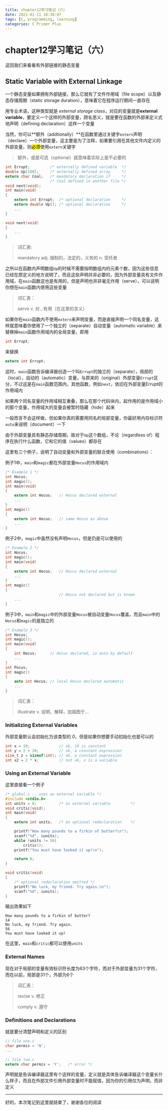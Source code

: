 ```yaml
---
title: chapter12学习笔记（六）
date: 2021-01-11 18:30:07
tags: [C, programming, learning]
categories: C Primer Plus
---
```


# chapter12学习笔记（六）

这回我们来看看有外部链接的静态变量

<!--more-->

## Static Variable with External Linkage

一个静态变量如果拥有外部链接，那么它就有了文件作用域（file scope）以及静态存储周期（static storage duration），意味着它在程序运行期间一直存在

用专业术语，这种类型就是 _external storage class_，对应的变量就是**external variable**，要定义一个这样的外部变量，顾名思义，就是要在函数的外部来定义式地声明（defining declaration）这样一个变量

当然，你可以**额外（addtionally）**在函数里通过关键字`extern`声明（declare）一个外部变量，这主要是为了注释，如果要引用在其他文件内定义的外部变量，则<mark>必须</mark>使用`extern`关键字

> 额外，或是可选（optional）就意味着实际上是不必要的

```c
int Errupt;         /* externally defined variable  */
double Up[100];     /* externally defined array     */
extern char Coal;   /* mandatory declaration if     */
                    /* Coal defined in another file */
void next(void);
int main(void)
{
    extern int Errupt;  /* optional declaration     */
    extern double Up[]; /* optional declaration     */
    ...
}

void next(void)
{
    ...
}
```

> 词汇表:
>
> mandatory adj. 强制的，法定的，义务的  n. 受托者

之所以在函数内声明数组`Up`的时候不需要指明数组内的元素个数，因为这些信息已经在原定义的地方说明了，而且这些声明并非必要的，因为外部变量具有文件作用域，在`main`函数这也是有用的，但是声明也并非毫无作用（serve），可以说明你想在`main`函数内使用这些变量

> 词汇表：
>
> serve v. 对...有用（在这里的含义）

如果你在`main`函数内不使用`extern`来声明变量，而是直接声明一个同名变量，这样就意味着你使用了一个独立的（separate）自动变量（automatic variable）来替换掉`main`函数作用域内的全局变量，即用

```c
int Errupt;
```

来替换

```c
extern int Errupt;
```

这时，`main`函数告诉编译器创造一个叫`Errupt`的独立的（separate），局部的（local），自动的（automatic）变量，与原来的（original）外部变量`Errupt`区分，不过这是在`main`函数范围内，其他函数，例如`next`，依旧在外部变量Errupt的作用域内

如果两个同名变量的作用域相互重叠，那么在那个代码块内，起作用的是作用域小的那个变量，作用域大的变量会被暂时隐藏（hide）起来

一般而言不会这样做，但如果你真的需要用同名的局部变量，你最好用内存标识符`auto`来说明（document）一下

由于外部变量具有静态存储周期，故对于`Up`这个数组，不论（regardless of）程序在执行什么函数，它和它的值（values）都存在

这里有三个例子，说明了自动变量和外部变量的联合使用（combinations）：

例子1中，`main`和`magic`都在外部变量`Hocus`的作用域内

```c
/* Example 1 */
int Hocus;
int magic();
int main(void)
{
    extern int Hocus;   // Hocus declared external
    ...
}
int magic()
{
    extern int Hocus;   // same Hocus as above
    ...
}
```

例子2中，`magic`中虽然没有声明`Hocus`，但是仍是可以使用的

```c
/* Example 2 */
int Hocus;
int magic();
int main(void)
{
    extern int Hocus;   // Hocus declared external
    ...
}
int magic()
{
                        // Hocus not declared but is known
    ...
}
```

例子3中，`main`和`magic`中的外部变量`Hocus`被自动变量`Hocus`覆盖，而且`main`中的`Hocus`和`magic`的是独立的

```c
/* Example 3 */
int Hocus;
int magic();
int main(void)
{
    int Hocus;      // Hocus declared, is auto by default
    ...
}
int Pocus;
int magic()
{
    auto int Hocus; // local Hocus declared automatic
    ...
}
```

> 词汇表：
>
> illustrate v. 说明，解释，加插图于...

### Initializing External Variables

外部变量默认会初始化为该类型的 _0_，但是如果你想要手动初始化也是可以的

```c
int x = 10;             // ok, 10 is constant
int y = 2 + 20;         // ok, a constant expression
size_t z = sizeof(int); // ok, a constant expression
int x2 = 2 * x;         // not ok, x is a variable
```

### Using an External Variable

这里直接看一个例子

```c global.c
/* global.c -- uses an external variable */
#include <stdio.h>
int units = 0;          /* an external variable         */
void critic(void);
int main(void)
{
    extern int units;   /* an optional redeclaration    */

    printf("How many pounds to a firkin of butter?\n");
    scanf("%d", &units);
    while (units != 56)
        critic();
    printf("You must have looked it up!\n");

    return 0;
}

void critic(void)
{
    /* optional redeclaration omitted */
    printf("No luck, my friend. Try again.\n");
    scanf("%d", &units);
}
```

输出效果如下

```shell
How many pounds to a firkin of butter?
14
No luck, my friend. Try again.
56
You must have looked it up!
```

在这里，`main`和`critic`都可以使用`units`

### External Names

现在对于局部的变量有效标识符长度为63个字符，而对于外部变量为31个字符，而在以前，局部是31个，外部为6个

> 词汇表：
>
> revise v. 修正
>
> comply v. 遵守

### Definitions and Declarations

就是要分清楚声明和定义的区别

```c
// file one.c
char permis = 'N';
...

// file two.c
extern char permis = 'Y';   /* error */
```

声明就是告诉编译器这里有个这样的变量，定义就是具体告诉编译器这个变量长什么样子，而且在外部文件引用外部变量时不能赋值，因为你的引用仅为声明，而非定义

---

好的，本次笔记到这里就结束了，谢谢各位的阅读

